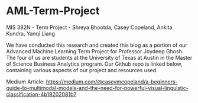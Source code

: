 # AML-Term-Project
MIS 382N - Term Project - Shreya Bhootda, Casey Copeland, Ankita Kundra, Yanqi Liang

We have conducted this research and created this blog as a portion of our Advanced Machine Learning Term Project for Professor Joydeep Ghosh. The four of us are students at the University of Texas at Austin in the Master of Science Business Analytics program. Our Github repo is linked below, containing various aspects of our project and resources used.

Medium Article: 
https://medium.com/@caseymcopeland/a-beginners-guide-to-multimodal-models-and-the-need-for-powerful-visual-linguistic-classification-4b19202081b7
